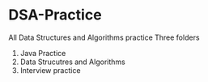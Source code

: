 # DSA-Practice
All Data Structures and Algorithms practice
Three folders
1. Java Practice
2. Data Strucutres and Algorithms
3. Interview practice

